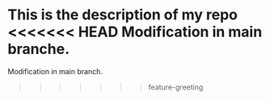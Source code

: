 This is the description of my repo
<<<<<<< HEAD
Modification in main branche.
=======
Modification in main branch.
>>>>>>> feature-greeting
